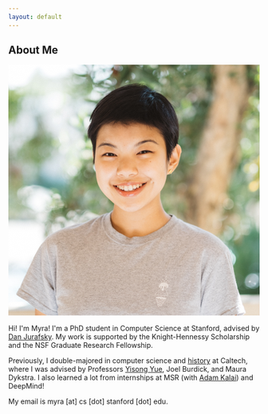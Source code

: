 ```yaml
---
layout: default
---
```


## About Me

<img class="profile-picture" src="imgs/me.jpg">

Hi! I'm Myra! I'm a PhD student in Computer Science at Stanford, advised by <a href="https://web.stanford.edu/~jurafsky">Dan Jurafsky</a>. My work is supported by the Knight-Hennessy Scholarship and the NSF Graduate Research Fellowship.

Previously, I double-majored in computer science and <a href="https://thesis.library.caltech.edu/14990/">history</a> at Caltech, where I was advised by Professors <a href="http://www.yisongyue.com/">Yisong Yue</a>, Joel Burdick, and Maura Dykstra. I also learned a lot from internships at MSR (with <a href='https://www.microsoft.com/en-us/research/people/adum/'>Adam Kalai</a>) and DeepMind! 
 
My email is myra [at] cs [dot] stanford [dot] edu. 

